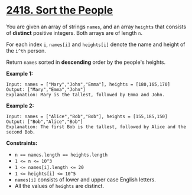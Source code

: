 # [2418. Sort the People](https://leetcode.com/problems/sort-the-people/description/)

You are given an array of strings `names`, and an array `heights` that consists of **distinct**  positive integers. Both arrays are of length `n`.

For each index `i`, `names[i]` and `heights[i]` denote the name and height of the `i^th` person.

Return `names` sorted in **descending**  order by the people's heights.

**Example 1:** 

```
Input: names = ["Mary","John","Emma"], heights = [180,165,170]
Output: ["Mary","Emma","John"]
Explanation: Mary is the tallest, followed by Emma and John.
```

**Example 2:** 

```
Input: names = ["Alice","Bob","Bob"], heights = [155,185,150]
Output: ["Bob","Alice","Bob"]
Explanation: The first Bob is the tallest, followed by Alice and the second Bob.
```

**Constraints:** 

- `n == names.length == heights.length`
- `1 <= n <= 10^3`
- `1 <= names[i].length <= 20`
- `1 <= heights[i] <= 10^5`
- `names[i]` consists of lower and upper case English letters.
- All the values of `heights` are distinct.
